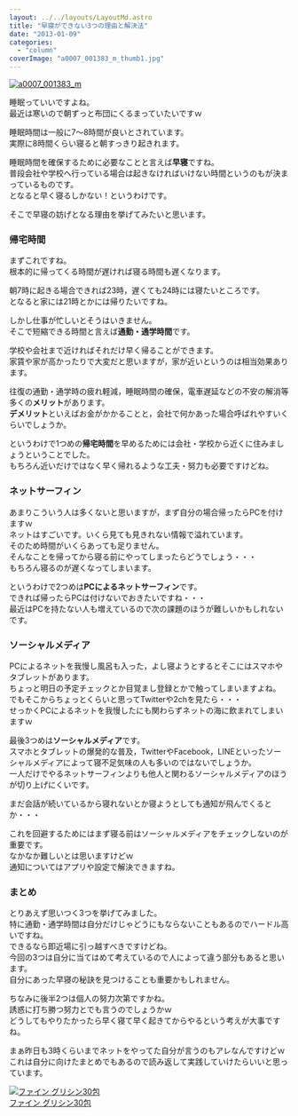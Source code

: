 ```yaml
---
layout: ../../layouts/LayoutMd.astro
title: "早寝ができない3つの理由と解決法"
date: "2013-01-09"
categories: 
  - "column"
coverImage: "a0007_001383_m_thumb1.jpg"
---
```


[![a0007_001383_m](images/a0007_001383_m_thumb.jpg "a0007_001383_m")](//mizuka123.net/wp-content/uploads/2013/01/a0007_001383_m.jpg)

睡眠っていいですよね。  
最近は寒いので朝ずっと布団にくるまっていたいですｗ

睡眠時間は一般に7～8時間が良いとされています。  
実際に8時間くらい寝ると朝すっきり起きれます。

睡眠時間を確保するために必要なことと言えば**早寝**ですね。  
普段会社や学校へ行っている場合は起きなければいけない時間というのもが決まっているものです。  
となると早く寝るしかない！というわけです。

そこで早寝の妨げとなる理由を挙げてみたいと思います。

### 帰宅時間

まずこれですね。  
根本的に帰ってくる時間が遅ければ寝る時間も遅くなります。

朝7時に起きる場合できれば23時，遅くても24時には寝たいところです。  
となると家には21時とかには帰りたいですね。

しかし仕事が忙しいとそうはいきません。  
そこで短縮できる時間と言えば**通勤・通学時間**です。

学校や会社まで近ければそれだけ早く帰ることができます。  
家賃や家が高かったりで大変だと思いますが，家が近いというのは相当効果あります。

往復の通勤・通学時の疲れ軽減，睡眠時間の確保，電車遅延などの不安の解消等多くの**メリット**があります。  
**デメリット**といえばお金がかかることと，会社で何かあった場合呼ばれやすいくらいでしょうか。

というわけで1つめの**帰宅時間**を早めるためには会社・学校から近くに住みましょうということでした。  
もちろん近いだけではなく早く帰れるような工夫・努力も必要ですけどね。

### ネットサーフィン

あまりこういう人は多くないと思いますが，まず自分の場合帰ったらPCを付けますｗ  
ネットはすごいです。いくら見ても見きれない情報で溢れています。  
そのため時間がいくらあっても足りません。  
そんなことを帰ってから寝る前にやってしまったらどうでしょう・・・  
もちろん寝るのが遅くなってしまいます。

というわけで2つめは**PCによるネットサーフィン**です。  
できれば帰ったらPCは付けないでおきたいですね・・・  
最近はPCを持たない人も増えているので次の課題のほうが難しいかもしれないです。

### ソーシャルメディア

PCによるネットを我慢し風呂も入った，よし寝ようとするとそこにはスマホやタブレットがあります。  
ちょっと明日の予定チェックとか目覚まし登録とかで触ってしまいますよね。  
でもそこからちょっとくらいと思ってTwitterや2chを見たら・・・  
せっかくPCによるネットを我慢したにも関わらずネットの海に飲まれてしまいますｗ

最後3つめは**ソーシャルメディア**です。  
スマホとタブレットの爆発的な普及，TwitterやFacebook，LINEといったソーシャルメディアによって寝不足気味の人も多いのではないでしょうか。  
一人だけでやるネットサーフィンよりも他人と関わるソーシャルメディアのほうが切り上げにくいです。

まだ会話が続いているから寝れないとか寝ようとしても通知が飛んでくるとか・・・

これを回避するためにはまず寝る前はソーシャルメディアをチェックしないのが重要です。  
なかなか難しいとは思いますけどｗ  
通知についてはアプリや設定で解決できますね。

### まとめ

とりあえず思いつく3つを挙げてみました。  
特に通勤・通学時間は自分だけじゃどうにもならないこともあるのでハードル高いですね。  
できるなら即近場に引っ越すべきですけどね。  
今回の3つは自分に当てはめて考えているので人によって違う部分もあると思います。  
自分にあった早寝の秘訣を見つけることも重要かもしれません。

ちなみに後半2つは個人の努力次第ですかね。  
誘惑に打ち勝つ努力とでも言うのでしょうかｗ  
どうしてもやりたかったら早く寝て早く起きてからやるという考えが大事ですね。

まぁ昨日も3時くらいまでネットをやってた自分が言うのもアレなんですけどｗ  
これは自分に向けたまとめでもあるので読み返して実践していけたらいいと思っています。

[![ファイン グリシン30包](images/51VmZIz%2BtlL._SL160_.jpg)  
ファイン グリシン30包  
](https://www.amazon.co.jp/exec/obidos/ASIN/B003WUFVR2/mizuka123-22/ref=nosim)
